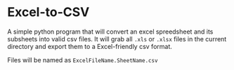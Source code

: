 # Excel-to-CSV
A simple python program that will convert an excel spreedsheet and its subsheets into valid csv files. It will grab all `.xls` or `.xlsx` files in the current directory and export them to a  Excel-friendly csv format. 

Files will be named as `ExcelFileName.SheetName.csv`
